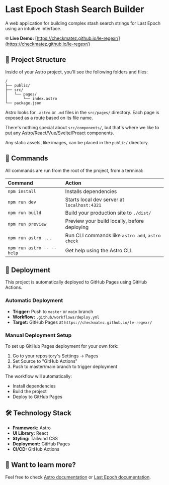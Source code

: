 # Last Epoch Stash Search Builder

A web application for building complex stash search strings for Last Epoch using an intuitive interface.

🌐 **Live Demo:** [https://checkmatez.github.io/le-regexr/](https://checkmatez.github.io/le-regexr/)

## 🚀 Project Structure

Inside of your Astro project, you'll see the following folders and files:

```text
/
├── public/
├── src/
│   └── pages/
│       └── index.astro
└── package.json
```

Astro looks for `.astro` or `.md` files in the `src/pages/` directory. Each page is exposed as a route based on its file name.

There's nothing special about `src/components/`, but that's where we like to put any Astro/React/Vue/Svelte/Preact components.

Any static assets, like images, can be placed in the `public/` directory.

## 🧞 Commands

All commands are run from the root of the project, from a terminal:

| Command                   | Action                                           |
| :------------------------ | :----------------------------------------------- |
| `npm install`             | Installs dependencies                            |
| `npm run dev`             | Starts local dev server at `localhost:4321`      |
| `npm run build`           | Build your production site to `./dist/`          |
| `npm run preview`         | Preview your build locally, before deploying     |
| `npm run astro ...`       | Run CLI commands like `astro add`, `astro check` |
| `npm run astro -- --help` | Get help using the Astro CLI                     |

## 🚀 Deployment

This project is automatically deployed to GitHub Pages using GitHub Actions.

### Automatic Deployment

- **Trigger:** Push to `master` or `main` branch
- **Workflow:** `.github/workflows/deploy.yml`
- **Target:** GitHub Pages at `https://checkmatez.github.io/le-regexr/`

### Manual Deployment Setup

To set up GitHub Pages deployment for your own fork:

1. Go to your repository's Settings → Pages
2. Set Source to "GitHub Actions"
3. Push to master/main branch to trigger deployment

The workflow will automatically:

- Install dependencies
- Build the project
- Deploy to GitHub Pages

## 🛠️ Technology Stack

- **Framework:** Astro
- **UI Library:** React
- **Styling:** Tailwind CSS
- **Deployment:** GitHub Pages
- **CI/CD:** GitHub Actions

## 👀 Want to learn more?

Feel free to check [Astro documentation](https://docs.astro.build) or [Last Epoch documentation](https://lastepoch.com).
